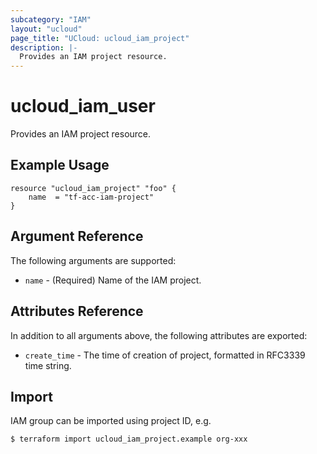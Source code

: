 ```yaml
---
subcategory: "IAM"
layout: "ucloud"
page_title: "UCloud: ucloud_iam_project"
description: |-
  Provides an IAM project resource.
---
```


# ucloud_iam_user

Provides an IAM project resource.

## Example Usage

```hcl
resource "ucloud_iam_project" "foo" {
	name  = "tf-acc-iam-project"
}
```

## Argument Reference

The following arguments are supported:

* `name` - (Required) Name of the IAM project.

## Attributes Reference

In addition to all arguments above, the following attributes are exported:

* `create_time` - The time of creation of project, formatted in RFC3339 time string.

## Import
IAM group can be imported using project ID, e.g.

```
$ terraform import ucloud_iam_project.example org-xxx
```